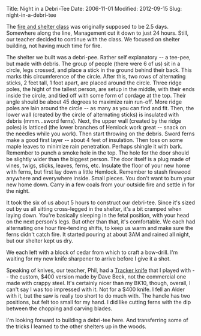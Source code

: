 Title: Night in a Debri-Tee
Date: 2006-11-01
Modified: 2012-09-15
Slug: night-in-a-debri-tee

The <a href="http://www.pig-monkey.com/2006/10/27/fire-shelter-overnight/">fire and shelter class</a> was originally supposed to be 2.5 days. Somewhere along the line, Management cut it down to just 24 hours. Still, our teacher decided to continue with the class. We focused on shelter building, not having much time for fire.

The shelter we built was a debri-pee. Rather self explanatory -- a tee-pee, but made with debris. The group of people (there were 6 of us) sit in a circle, legs crossed, and place a stick in the ground behind their back. This marks this circumference of the circle. After this, two rows of alternating sticks, 2 feet tall, 1 foot apart, are placed around the circle. Three ridge poles, the hight of the tallest person, are setup in the middle, with their ends inside the circle, and tied off with some form of cordage at the top. Their angle should be about 45 degrees to maximize rain run-off. More ridge poles are lain around the circle -- as many as you can find and fit. Then, the lower wall (created by the circle of alternating sticks) is insulated with debris (mmm...sword ferns). Next, the upper wall (created by the ridge poles) is latticed (the lower branches of Hemlock work great -- snack on the needles while you work). Then start throwing on the debris. Sword ferns make a good first layer -- about 4 feet of insulation. Then toss on some maple leaves to minimize rain penetration. Perhaps shingle it with bark. Remember to punch a smoke hole in the top. The hole for the door should be slightly wider than the biggest person. The door itself is a plug made of vines, twigs, sticks, leaves, ferns, etc. Insulate the floor of your new home with ferns, but first lay down a little Hemlock. Remember to stash firewood anywhere and everywhere inside. Small pieces. You don't want to burn your new home down. Carry in a few coals from your outside fire and settle in for the night.

It took the six of us about 5 hours to construct our debri-tee. Since it's sized out by us all sitting cross-legged in the shelter, it's a bit cramped when laying down. You're basically sleeping in the fetal position, with your head on the next person's legs. But other than that, it's comfortable. We each had alternating one hour fire-tending shifts, to keep us warm and make sure the ferns didn't catch fire. It started pouring at about 3AM and rained all night, but our shelter kept us dry.

We each left with a block of cedar from which to craft a bow-drill. I'm waiting for my new knife sharpener to arrive before I give it a shot.

Speaking of knives, our teacher, Phil, had a <a href="http://trackertrail.com/trackerknife/index.html" >Tracker knife</a> that I played with -- the custom, $400 version made by Dave Beck, not the commercial one made with crappy steel. It's certainly nicer than my BK10, though, overall, I can't say I was too impressed with it. Not for a $400 knife. I fell an Alder with it, but the saw is really too short to do much with. The handle has two positions, but felt too small for my hand. I did like cutting ferns with the dip between the chopping and carving blades.

I'm looking forward to building a debri-tee here. And transferring some of the tricks I learned to the other shelters up in the woods.
